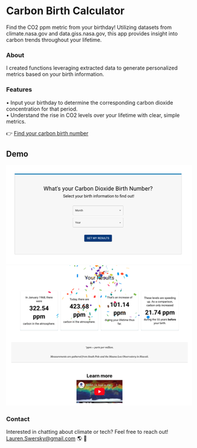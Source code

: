 # Carbon Birth Calculator

Find the CO2 ppm metric from your birthday! Utilizing datasets from climate.nasa.gov and data.giss.nasa.gov, this app provides insight into carbon trends throughout your lifetime.

### About
I created functions leveraging extracted data to generate personalized metrics based on your birth information.

### Features

• Input your birthday to determine the corresponding carbon dioxide concentration for that period.</br>
• Understand the rise in CO2 levels over your lifetime with clear, simple metrics.

👉 [Find your carbon birth number](https://carbon-drab.vercel.app/)

## Demo

![Carbon Calculator Demo](public/sh1.png)
![Carbon Calculator Demo](public/sh2.png)


### Contact

Interested in chatting about climate or tech? Feel free to reach out!
Lauren.Swersky@gmail.com 🌎 💛
